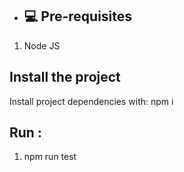 
- ## 💻 Pre-requisites

1. Node JS

## Install the project

Install project dependencies with: npm i

## Run :

   1. npm run test


